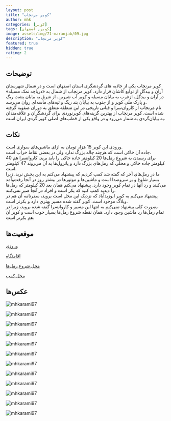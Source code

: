 ```yaml
---
layout: post
title: "کویر مرنجاب"
author: mhk
categories: [کویر]
tags: [کویر, اصفهان]
image: assets/img/71-maranjab/09.jpg
description: "کویر مرنجاب"
featured: true
hidden: true
rating: 2
---
```


## توضیحات
کویر مرنجاب یکی از جاذبه های گردشگری استان اصفهان است و در شمال شهرستان آران و بیدگل از توابع کاشان قرار دارد. کویر مرنجاب از شمال به «دریاچه نمک مسیله» در آران و بیدگل، ازغرب به بیابان مسیله و کویر آب شیرین، از شرق به بیابان پشت ریگ و پارک ملی کویر و از جنوب به بیابان بند ریگ و تپه‌های ماسه‌ای روان می‌رسد.  
نام مرنجاب از کاروان‌سرا و قناتی تاریخی در این منطقه متعلق به دوران صفویه گرفته شده است. کویر مرنجاب از بهترین گزینه‌های کویرنوردی برای گردشگران و علاقه‌مندان به بیابان‌گردی به شمار می‌رود و در واقع یکی از قطب‌های اصلی کویر گردی ایران است.  

## نکات
ورودی این کویر 15 هزار تومان به ازای ماشین‌های سواری است.  
جاده آن خاکی است که هرچند چاله بزرگ ندارد ولی در بعضی نقاط خراب است.  
برای رسیدن به شروع رمل‌ها 20 کیلومتر جاده خاکی را باید برید. کاروانسرا هم 40 کیلومتر جاده خاکی و محلی که رمل‌های بزرگ دارد و پاترول‌ها به آن می‌روند 47 کیلومتر است.  
ما در رمل‌های آخر که گفته شد کمپ کردیم که پیشنهاد می‌کنم به این بخش نرید. زیرا بسیار شلوغ و پر سروصدا است و ماشین‌ها و موتورها در بیشتر روز در آنجا رفت‌و‌آمد می‌کنند و رد آنها در تمام کویر وجود دارد. پیشنهاد می‌کنم همان بعد 20 کیلومتر که رمل‌ها را دیدید کمپ کنید که بکر است و افراد در آنجا صبر نمی‌کنند.  
پیشنهاد می‌کنم به کویر ابوزیدآباد که نزدیک این محل است بروید، سفرنامه آن هم در وبلاگ موجود است. کویر گفته شده مسیر بهتری دارد و بکرتر است.  
بصورت کلی پیشنهاد نمی‌کنم به انتها این مسیر و کاروانسرا گفته شده بروید، زیرا در تمام رمل‌ها رد ماشین وجود دارد. همان نقطه شروع رمل‌ها بسیار خوب است و کویر آن هم بکرتر است.  


## موقعیت‌ها
[ورودی](https://www.google.com/maps/place/34%C2%B008'05.1%22N+51%C2%B028'56.6%22E/@34.1487989,51.4734196,4814m/data=!3m1!1e3!4m6!3m5!1s0x0:0xdf964b8056704985!7e2!8m2!3d34.1347545!4d51.4823949)  

[اقامتگاه](https://www.google.com/maps/place/Maranjaab+Caravanserai/@34.2989716,51.8123757,15z/data=!4m2!3m1!1s0x0:0xb91fefa36a8aeadf?sa=X&ved=2ahUKEwjatrD1_v_7AhUN1RoKHZYzAdEQ_BJ6BQjpARAI)  

[محل شروع رمل‌ها](https://www.google.com/maps/place/Maranjab+Camp/@34.2402216,51.5950151,6899m/data=!3m1!1e3!4m12!1m6!3m5!1s0x0:0xb91fefa36a8aeadf!2sMaranjaab+Caravanserai!8m2!3d34.2989716!4d51.8123757!3m4!1s0x3f96be0550a3d817:0x6b31aca664ddb34c!8m2!3d34.2384638!4d51.6090542)  

[محل کمپ](https://www.google.com/maps/place/34%C2%B018'59.4%22N+51%C2%B052'45.7%22E/@34.3172864,51.877634,1470m/data=!3m1!1e3!4m13!1m6!3m5!1s0x0:0xb91fefa36a8aeadf!2sMaranjaab+Caravanserai!8m2!3d34.2989716!4d51.8123757!3m5!1s0x0:0x332b3dce9e9c6b84!7e2!8m2!3d34.3164889!4d51.8793506)  

## عکس‌ها
![mhkarami97](/assets/img/71-maranjab/01.jpg)  

![mhkarami97](/assets/img/71-maranjab/02.jpg)  

![mhkarami97](/assets/img/71-maranjab/03.jpg)  

![mhkarami97](/assets/img/71-maranjab/04.jpg)  

![mhkarami97](/assets/img/71-maranjab/05.jpg)  

![mhkarami97](/assets/img/71-maranjab/06.jpg)  

![mhkarami97](/assets/img/71-maranjab/07.jpg)  

![mhkarami97](/assets/img/71-maranjab/08.jpg)  

![mhkarami97](/assets/img/71-maranjab/09.jpg)  

![mhkarami97](/assets/img/71-maranjab/10.jpg)  

![mhkarami97](/assets/img/71-maranjab/11.jpg)  

![mhkarami97](/assets/img/71-maranjab/12.jpg)  